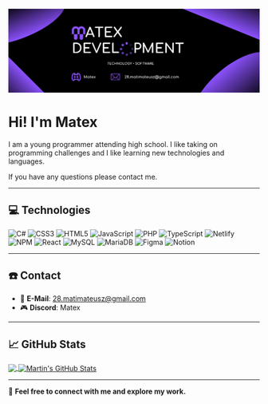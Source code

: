 ![Banner](./cosiek2.png)


# Hi! I'm Matex

I am a young programmer attending high school. I like taking on programming challenges and I like learning new technologies and languages. 

If you have any questions please contact me.

---

## 💻 Technologies  

![C#](https://img.shields.io/badge/c%23-%23239120.svg?style=for-the-badge&logo=c-sharp&logoColor=white)  ![CSS3](https://img.shields.io/badge/css3-%231572B6.svg?style=for-the-badge&logo=css3&logoColor=white) ![HTML5](https://img.shields.io/badge/html5-%23E34F26.svg?style=for-the-badge&logo=html5&logoColor=white) ![JavaScript](https://img.shields.io/badge/javascript-%23323330.svg?style=for-the-badge&logo=javascript&logoColor=%23F7DF1E)  ![PHP](https://img.shields.io/badge/php-%23777BB4.svg?style=for-the-badge&logo=php&logoColor=white)  ![TypeScript](https://img.shields.io/badge/typescript-%23007ACC.svg?style=for-the-badge&logo=typescript&logoColor=white) ![Netlify](https://img.shields.io/badge/netlify-%23000000.svg?style=for-the-badge&logo=netlify&logoColor=#00C7B7)   ![NPM](https://img.shields.io/badge/NPM-%23000000.svg?style=for-the-badge&logo=npm&logoColor=white) ![React](https://img.shields.io/badge/react-%2320232a.svg?style=for-the-badge&logo=react&logoColor=%2361DAFB) ![MySQL](https://img.shields.io/badge/mysql-%2300f.svg?style=for-the-badge&logo=mysql&logoColor=white) ![MariaDB](https://img.shields.io/badge/MariaDB-003545?style=for-the-badge&logo=mariadb&logoColor=white)  ![Figma](https://img.shields.io/badge/figma-%23F24E1E.svg?style=for-the-badge&logo=figma&logoColor=white) ![Notion](https://img.shields.io/badge/Notion-%23000000.svg?style=for-the-badge&logo=notion&logoColor=white)

---

## ☎️ Contact  

- 📧 **E-Mail**: [28.matimateusz@gmail.com](mailto:28.matimateusz@gmail.com)  
- 🎮 **Discord**: Matex 

---

## 📈 GitHub Stats 

<a href="https://github.com/MatexPacoDiego/MatexPacoDiego">
  <img align="center" src="https://github-readme-stats.vercel.app/api/top-langs/?username=MatexPacoDiego&hide=java,html,tex&title_color=ffffff&text_color=c9cacc&icon_color=8d1df7&bg_color=11121c&langs_count=3&hide_border=true" />
</a>
<a href="https://github.com/MatexPacoDiego/MatexPacoDiego">
  <img align="center" src="https://github-readme-stats.vercel.app/api?username=MatexPacoDiego&show_icons=true&line_height=27&count_private=true&title_color=ffffff&text_color=c9cacc&icon_color=8d1df7&bg_color=11121c&hide_border=true" alt="Martin's GitHub Stats" />
</a>

---



🔗 **Feel free to connect with me and explore my work.**
